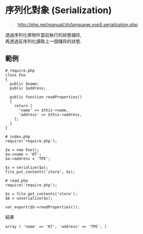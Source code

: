 # 序列化對象 (Serialization)

> http://php.net/manual/zh/language.oop5.serialization.php

透過序列化將物件當前執行的狀態儲存,\
再透過反序列化讀取上一個儲存的狀態.

## 範例

````
# require.php
class Foo
{
  public $name;
  public $address;

  public function readProperties()
  {
    return [
      'name' => $this->name,
      'address' => $this->address,
    ];
  }
}

# index.php
require('require.php');

$a = new Foo();
$a->name = 'KT';
$a->address = 'TPE';

$s = serialize($a);
file_put_contents('store', $s);

# read.php
require('require.php');

$s = file_get_contents('store');
$b = unserialize($s);

var_export($b->readProperties());
````

結果

````
array ( 'name' => 'KT', 'address' => 'TPE', )
````
